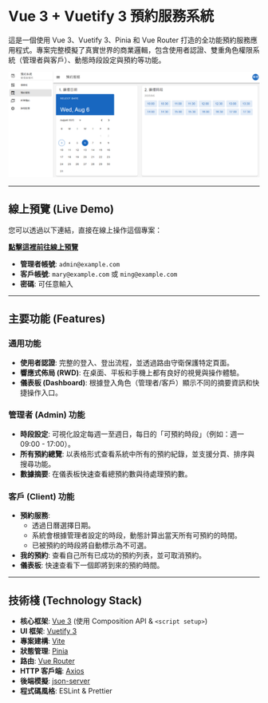 # Vue 3 + Vuetify 3 預約服務系統

這是一個使用 Vue 3、Vuetify 3、Pinia 和 Vue Router 打造的全功能預約服務應用程式。專案完整模擬了真實世界的商業邏輯，包含使用者認證、雙重角色權限系統（管理者與客戶）、動態時段設定與預約等功能。

[![圖片：專案截圖](image.png)](https://raellen.github.io/vue-booking/)

---

## 線上預覽 (Live Demo)

您可以透過以下連結，直接在線上操作這個專案：

**[點擊這裡前往線上預覽](https://raellen.github.io/vue-booking/)**

* **管理者帳號**: `admin@example.com`
* **客戶帳號**: `mary@example.com` 或 `ming@example.com`
* **密碼**: 可任意輸入

---

## 主要功能 (Features)

### 通用功能
* **使用者認證**: 完整的登入、登出流程，並透過路由守衛保護特定頁面。
* **響應式佈局 (RWD)**: 在桌面、平板和手機上都有良好的視覺與操作體驗。
* **儀表板 (Dashboard)**: 根據登入角色（管理者/客戶）顯示不同的摘要資訊和快捷操作入口。

### 管理者 (Admin) 功能
* **時段設定**: 可視化設定每週一至週日，每日的「可預約時段」（例如：週一 09:00 - 17:00）。
* **所有預約總覽**: 以表格形式查看系統中所有的預約紀錄，並支援分頁、排序與搜尋功能。
* **數據摘要**: 在儀表板快速查看總預約數與待處理預約數。

### 客戶 (Client) 功能
* **預約服務**:
    * 透過日曆選擇日期。
    * 系統會根據管理者設定的時段，動態計算出當天所有可預約的時間。
    * 已被預約的時段將自動標示為不可選。
* **我的預約**: 查看自己所有已成功的預約列表，並可取消預約。
* **儀表板**: 快速查看下一個即將到來的預約時間。

---

## 技術棧 (Technology Stack)

* **核心框架**: [Vue 3](https://vuejs.org/) (使用 Composition API & `<script setup>`)
* **UI 框架**: [Vuetify 3](https://vuetifyjs.com/)
* **專案建構**: [Vite](https://vitejs.dev/)
* **狀態管理**: [Pinia](https://pinia.vuejs.org/)
* **路由**: [Vue Router](https://router.vuejs.org/)
* **HTTP 客戶端**: [Axios](https://axios-http.com/)
* **後端模擬**: [json-server](https://github.com/typicode/json-server)
* **程式碼風格**: ESLint & Prettier
